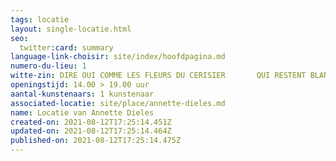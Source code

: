 ```yaml
---
tags: locatie
layout: single-locatie.html
seo:
  twitter:card: summary
language-link-choisir: site/index/hoofdpagina.md
numero-du-lieu: 1
witte-zin: DIRE OUI COMME LES FLEURS DU CERISIER       QUI RESTENT BLANCHES DANS LA NUIT
openingstijd: 14.00 > 19.00 uur
aantal-kunstenaars: 1 kunstenaar
associated-locatie: site/place/annette-dieles.md
name: Locatie van Annette Dieles
created-on: 2021-08-12T17:25:14.451Z
updated-on: 2021-08-12T17:25:14.464Z
published-on: 2021-08-12T17:25:14.475Z
---
```

